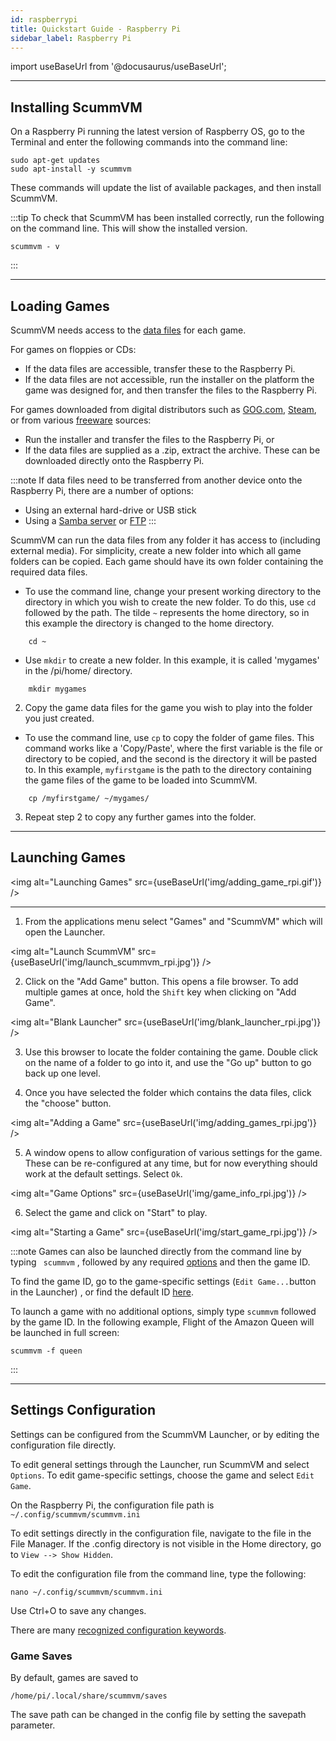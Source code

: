 ```yaml
---
id: raspberrypi
title: Quickstart Guide - Raspberry Pi
sidebar_label: Raspberry Pi
---
```

import useBaseUrl from '@docusaurus/useBaseUrl';

---
## Installing ScummVM

On a Raspberry Pi running the latest version of Raspberry OS, go to the Terminal and enter the following commands into the command line:
```
sudo apt-get updates
sudo apt-install -y scummvm
```
These commands will update the list of available packages, and then install ScummVM.

:::tip
To check that ScummVM has been installed correctly, run the following on the command line. This will show the installed version. 
```
scummvm - v
```
:::

---
## Loading Games

ScummVM needs access to the [data files](https://wiki.scummvm.org/index.php?title=Datafiles) for each game.

For games on floppies or CDs:

- If the data files are accessible, transfer these to the Raspberry Pi. 
- If the data files are not accessible, run the installer on the platform the game was designed for, and then transfer the files to the Raspberry Pi.

For games downloaded from digital distributors such as [GOG.com](gog.com), [Steam](https://store.steampowered.com), or from various [freeware](https://wiki.scummvm.org/index.php?title=Where_to_get_the_games#Freeware_Games) sources:
- Run the installer and transfer the files to the Raspberry Pi, or
- If the data files are supplied as a .zip, extract the archive. These can be downloaded directly onto the Raspberry Pi.

:::note
If data files need to be transferred from another device onto the Raspberry Pi, there are a number of options:
- Using an external hard-drive or USB stick
- Using a [Samba server](https://pimylifeup.com/raspberry-pi-samba/) or  [FTP](https://www.raspberrypi.org/documentation/remote-access/ftp.md)
:::

ScummVM can run the data files from any folder it has access to (including external media). For simplicity, create a new folder into which all game folders can be copied. Each game should have its own folder containing the required data files. 

- To use the command line, change your present working directory to the directory in which you wish to create the new folder. To do this, use ```cd``` followed by the path. The tilde ```~``` represents the home directory, so in this example the directory is changed to the home directory. 

```
    cd ~
```

- Use ```mkdir``` to create a new folder. In this example, it is called 'mygames' in the /pi/home/ directory. 
```
    mkdir mygames
```



2.  Copy the game data files for the game you wish to play into the folder you just created. 

- To use the command line, use ```cp``` to copy the folder of game files. This command works like a 'Copy/Paste', where the first variable is the file or directory to be copied, and the second is the directory it will be pasted to. 
    In this example, ```myfirstgame``` is the path to the directory containing the game files of the game to be loaded into ScummVM.
```
    cp /myfirstgame/ ~/mygames/
```

3.  Repeat step 2 to copy any further games into the folder.  

---
## Launching Games

<img alt="Launching Games" src={useBaseUrl('img/adding_game_rpi.gif')} />

---

1. From the applications menu select "Games" and "ScummVM" which will open the Launcher.

<img alt="Launch ScummVM" src={useBaseUrl('img/launch_scummvm_rpi.jpg')} />

2. Click on the "Add Game" button. This opens a file browser. To add multiple games at once, hold the ```Shift``` key when clicking on "Add Game".

<img alt="Blank Launcher" src={useBaseUrl('img/blank_launcher_rpi.jpg')} />

3. Use this browser to locate the folder containing the game. Double click on the name of a folder to go into it, and use the "Go up" button to go back up one level. 

4. Once you have selected the folder which contains the data files, click the "choose" button. 

<img alt="Adding a Game" src={useBaseUrl('img/adding_games_rpi.jpg')} />

5.  A window opens to allow configuration of various settings for the game. These can be re-configured at any time, but for now everything should work at the default settings. Select ```Ok```. 

<img alt="Game Options" src={useBaseUrl('img/game_info_rpi.jpg')} />

6. Select the game and click on "Start" to play. 

<img alt="Starting a Game" src={useBaseUrl('img/start_game_rpi.jpg')} />

:::note
Games can also be launched directly from the command line by typing ``` scummvm``` , followed by any  required [options](command_line#options) and then the game ID. 

To find the game ID, go to the game-specific settings (```Edit Game...```button in the Launcher) , or find the default ID [here](supported_games.md). 

To launch a game with no additional options, simply type ```scummvm``` followed by the game ID. 
In the following example, Flight of the Amazon Queen will be launched in full screen:
```
scummvm -f queen
```

:::


---

## Settings Configuration

Settings can be configured from the ScummVM Launcher, or by editing the configuration file directly. 

To edit general settings through the Launcher, run ScummVM and select ```Options```. To edit game-specific settings, choose the game and select ```Edit Game```.

On the Raspberry Pi, the configuration file path is ```~/.config/scummvm/scummvm.ini```

To edit settings directly in the configuration file, navigate to the file in the File Manager. If the .config directory is not visible in the Home directory, go to ```View --> Show Hidden```. 

To edit the configuration file from the command line, type the following:
````
nano ~/.config/scummvm/scummvm.ini 
````
Use Ctrl+O to save any changes. 

There are many [recognized configuration keywords](configuration.md).

### Game Saves

By default, games are saved to
````
/home/pi/.local/share/scummvm/saves
````

The save path can be changed in the config file by setting the savepath parameter.